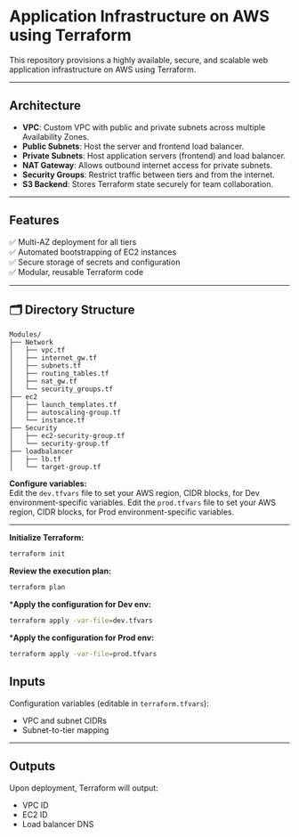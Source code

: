 # Application Infrastructure on AWS using Terraform

This repository provisions a highly available, secure, and scalable web application infrastructure on AWS using Terraform.

---

## Architecture

- **VPC**: Custom VPC with public and private subnets across multiple Availability Zones.
- **Public Subnets**: Host the server and frontend load balancer.
- **Private Subnets**: Host application servers (frontend) and load balancer.
- **NAT Gateway**: Allows outbound internet access for private subnets.
- **Security Groups**: Restrict traffic between tiers and from the internet.
- **S3 Backend**: Stores Terraform state securely for team collaboration.

---

## Features

✅ Multi-AZ deployment for all tiers  
✅ Automated bootstrapping of EC2 instances  
✅ Secure storage of secrets and configuration  
✅ Modular, reusable Terraform code  

---

## 🗂️ Directory Structure

```plaintext
Modules/
├── Network
│   ├── vpc.tf
│   ├── internet_gw.tf
│   ├── subnets.tf
│   ├── routing_tables.tf
│   ├── nat_gw.tf
│   └── security_groups.tf
├── ec2
│   ├── launch_templates.tf
│   ├── autoscaling-group.tf
│   └── instance.tf
├── Security
│   ├── ec2-security-group.tf
│   └── security-group.tf
├── loadbalancer
│   ├── lb.tf
│   └── target-group.tf
```
**Configure variables:**  
Edit the `dev.tfvars` file to set your AWS region, CIDR blocks, for Dev environment-specific variables.
Edit the `prod.tfvars` file to set your AWS region, CIDR blocks, for Prod environment-specific variables.

---

**Initialize Terraform:**

```bash
terraform init  
```
**Review the execution plan:**

```bash
terraform plan
```
***Apply the configuration for Dev env:**
```bash
terraform apply -var-file=dev.tfvars
```
***Apply the configuration for Prod env:**
```bash
terraform apply -var-file=prod.tfvars
```

## Inputs
Configuration variables (editable in `terraform.tfvars`):

- VPC and subnet CIDRs
- Subnet-to-tier mapping

---

## Outputs
Upon deployment, Terraform will output:

- VPC ID
- EC2 ID
- Load balancer DNS